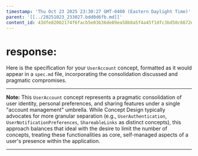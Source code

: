 ```yaml
---
timestamp: 'Thu Oct 23 2025 23:30:27 GMT-0400 (Eastern Daylight Time)'
parent: '[[../20251023_233027.bdd0d6fb.md]]'
content_id: 43dfe82062174f6facb5e03b36de89ea58b8a5f4a45f1dfc3bd50c6672e3ee54
---
```


# response:

Here is the specification for your `UserAccount` concept, formatted as it would appear in a `spec.md` file, incorporating the consolidation discussed and pragmatic compromises.

***

**Note:** This `UserAccount` concept represents a pragmatic consolidation of user identity, personal preferences, and sharing features under a single "account management" umbrella. While Concept Design typically advocates for more granular separation (e.g., `UserAuthentication`, `UserNotificationPreferences`, `ShareableLinks` as distinct concepts), this approach balances that ideal with the desire to limit the number of concepts, treating these functionalities as core, self-managed aspects of a user's presence within the application.

***
